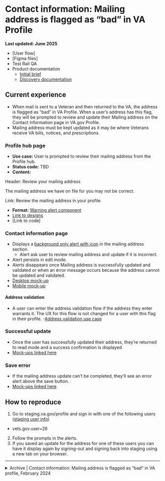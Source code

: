 # Contact information: Mailing address is flagged as “bad” in VA Profile
**Last updated: June 2025**

- [User flow]
- [Figma files]
- Test Rail QA
- Product documentation
	- [Initial brief](https://github.com/department-of-veterans-affairs/va.gov-team/blob/master/products/identity-personalization/profile/contact-information/bad-address-indicator/README.md)
	- [Discovery documentation](https://github.com/department-of-veterans-affairs/va.gov-team/blob/master/products/identity-personalization/profile/contact-information/bad-address-indicator/discovery/documentation.md) 

## Current experience
- When mail is sent to a Veteran and then returned to the VA, the address is flagged as “bad” in VA Profile. When a user’s address has this flag, they will be prompted to review and update their Mailing address on the Contact information page in VA.gov Profile.
- Mailing address must be kept updated as it may be where Veterans receive VA bills, notices, and prescriptions.  

### Profile hub page
- **Use case:** User is prompted to review their mailing address from the Profile hub.
- **Status code:** TBD
- **Content:**

Header: Review your mailing address

The mailing address we have on file for you may not be correct.

Link: Review the mailing address in your profile

- **Format:** [Warning alert component](https://design.va.gov/components/alert/#warning-alert)
- [Link to designs](https://www.figma.com/design/21eaoKK107F3Nm1ofnMOO8/Profile---Hub-landing-page?node-id=0-185&t=IBILVuyQmV5tw9mS-1)
- [Link to code]

	
### Contact information page
* Displays a [background only alert with icon](https://design.va.gov/components/alert#background-color-only-alert-with-icon) in the mailing address section. 
	* Alert ask user to review mailing address and update if it is incorrect.
* Alert persists in edit mode.
* Alerts disappears once Mailing address is successfully updated and validated or when an error message occurs because the address cannot be updated and validated.
* [Desktop mock-up](https://www.figma.com/file/bFdl7MEIda4ExZIQuot84r/Profile---Contact-Information?type=design&node-id=66-10333&mode=design&t=rqPFqCwnOiocoCbM-11)
* [Mobile mock-up](https://www.figma.com/file/bFdl7MEIda4ExZIQuot84r/Profile---Contact-Information?type=design&node-id=0-365&mode=design&t=rqPFqCwnOiocoCbM-11) 

#### Address validation
- A user can enter the address validation flow if the address they enter warrants it. The UX for this flow is not changed for a user with this flag in their profile.
-[Address validation use case](https://github.com/department-of-veterans-affairs/va.gov-team/blob/master/products/identity-personalization/profile/contact-information/use-cases/address-validation.md)

### Successful update
- Once the user has successfully updated their address, they’re returned to read mode and a success confirmation is displayed
- [Mock-ups linked here](https://github.com/department-of-veterans-affairs/va.gov-team/blob/master/products/identity-personalization/profile/contact-information/use-cases/add-edit-delete-contact-info.md#saving-information) 

### Save error
- If the mailing address update can’t be completed, they’ll see an error alert above the save button.
- [Mock-ups linked here](https://github.com/department-of-veterans-affairs/va.gov-team/blob/master/products/identity-personalization/profile/contact-information/use-cases/add-edit-delete-contact-info.md#save-error-information-cant-be-saved) 

## How to reproduce
1. Go to staging.va.gov/profile and sign in with one of the following users ([staging user info](https://github.com/department-of-veterans-affairs/va.gov-team-sensitive/blob/master/Administrative/vagov-users/mvi-staging-users.csv))
* vets.gov.user+26
2. Follow the prompts in the alerts.
3. If you saved an update for the address for one of these users you can have it display again by signing-out and signing back into staging using a new tab on your browser.

---

<details><summary>Archive | Contact information: Mailing address is flagged as “bad” in VA profile, February 2024</summary>

# Contact information: Mailing address is flagged as “bad” in VA profile
**Last updated:** February 14, 2024

When mail is sent to a Veteran and then returned to the VA, the address is flagged as “bad” in VA Profile. When a user’s address has this flag, they will be prompted to review and update their mailing address on the personal information and contact information pages in profile. Mailing address must be kept updated as it may be where Veterans receive VA bills, notices, and prescriptions.  

- [Initial brief](https://github.com/department-of-veterans-affairs/va.gov-team/blob/master/products/identity-personalization/profile/contact-information/bad-address-indicator/README.md)
- [Discovery documentation](https://github.com/department-of-veterans-affairs/va.gov-team/blob/master/products/identity-personalization/profile/contact-information/bad-address-indicator/discovery/documentation.md) 

## UX
- Review behavior `B-1` in the [user flow](https://www.figma.com/file/bFdl7MEIda4ExZIQuot84r/Profile---Contact-Information?type=design&node-id=0%3A608&mode=design&t=rqPFqCwnOiocoCbM-1)

### Profil hub page
- Displays an [alert](https://design.va.gov/components/alert#warning-alert)  (VA design system component) directing user to review their mailing address
* Alert disappears once Mailing address is successfully updated and validated.
* [Desktop mock-up](https://www.figma.com/file/21eaoKK107F3Nm1ofnMOO8/Profile---Hub-landing-page?type=design&node-id=0-185&mode=design&t=5hjp61jNtbzmIl2J-11) 
* [Mobile mock-up](https://www.figma.com/file/21eaoKK107F3Nm1ofnMOO8/Profile---Hub-landing-page?type=design&node-id=0-15&mode=design&t=5hjp61jNtbzmIl2J-11)
	
### Contact information page
* Displays a [background only alert with icon](https://design.va.gov/components/alert#background-color-only-alert-with-icon) in the mailing address section. 
	* Alert ask user to review mailing address and update if it is incorrect.
* Alert persists in edit mode.
* Alerts disappears once Mailing address is successfully updated and validated or when an error message occurs because the address cannot be updated and validated.
* [Desktop mock-up](https://www.figma.com/file/bFdl7MEIda4ExZIQuot84r/Profile---Contact-Information?type=design&node-id=66-10333&mode=design&t=rqPFqCwnOiocoCbM-11)
* [Mobile mock-up](https://www.figma.com/file/bFdl7MEIda4ExZIQuot84r/Profile---Contact-Information?type=design&node-id=0-365&mode=design&t=rqPFqCwnOiocoCbM-11) 

#### Address validation
- A user can enter the address validation flow if the address they enter warrants it. The UX for this flow is not changed for a user with this flag in their profile.
-[Address validation use case](https://github.com/department-of-veterans-affairs/va.gov-team/blob/master/products/identity-personalization/profile/contact-information/use-cases/address-validation.md)

### Successful update
- Once the user has successfully updated their address, they’re returned to read mode and a success confirmation is displayed
- [Mock-ups linked here](https://github.com/department-of-veterans-affairs/va.gov-team/blob/master/products/identity-personalization/profile/contact-information/use-cases/add-edit-delete-contact-info.md#saving-information) 

### Save error
- If the mailing address update can’t be completed, they’ll see an error alert above the save button.
- [Mock-ups linked here](https://github.com/department-of-veterans-affairs/va.gov-team/blob/master/products/identity-personalization/profile/contact-information/use-cases/add-edit-delete-contact-info.md#save-error-information-cant-be-saved) 

## Codes
N/A

## How to reproduce
1. Go to staging.va.gov/profile and sign in with one of the following users ([staging user info](https://github.com/department-of-veterans-affairs/va.gov-team-sensitive/blob/master/Administrative/vagov-users/mvi-staging-users.csv))
* vets.gov.user+26
2. Follow the prompts in the alerts.
3. If you saved an update for the address for one of these users you can have it display again by signing-out and signing back into staging using a new tab on your browser.

</details>
